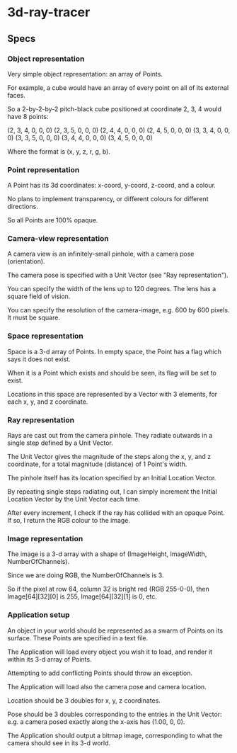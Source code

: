 # 3d-ray-tracer

## Specs

### Object representation

Very simple object representation: an array of Points.

For example, a cube would have an array of every point on all of its external faces.

So a 2-by-2-by-2 pitch-black cube positioned at coordinate 2, 3, 4 would have 8 points:

(2, 3, 4, 0, 0, 0)
(2, 3, 5, 0, 0, 0)
(2, 4, 4, 0, 0, 0)
(2, 4, 5, 0, 0, 0)
(3, 3, 4, 0, 0, 0)
(3, 3, 5, 0, 0, 0)
(3, 4, 4, 0, 0, 0)
(3, 4, 5, 0, 0, 0)

Where the format is (x, y, z, r, g, b).

### Point representation

A Point has its 3d coordinates: x-coord, y-coord, z-coord, and a colour.

No plans to implement transparency, or different colours for different directions.

So all Points are 100% opaque.

### Camera-view representation

A camera view is an infinitely-small pinhole, with a camera pose (orientation).

The camera pose is specified with a Unit Vector (see "Ray representation").

You can specify the width of the lens up to 120 degrees. The lens has a square field of vision.

You can specify the resolution of the camera-image, e.g. 600 by 600 pixels. It must be square.

### Space representation

Space is a 3-d array of Points. In empty space, the Point has a flag which says it does not exist.

When it is a Point which exists and should be seen, its flag will be set to exist.

Locations in this space are represented by a Vector with 3 elements, for each x, y, and z coordinate.

### Ray representation

Rays are cast out from the camera pinhole. They radiate outwards in a single step defined by a Unit Vector.

The Unit Vector gives the magnitude of the steps along the x, y, and z coordinate, for a total magnitude (distance) of 1 Point's width.

The pinhole itself has its location specified by an Initial Location Vector.

By repeating single steps radiating out, I can simply increment the Initial Location Vector by the Unit Vector each time.

After every increment, I check if the ray has collided with an opaque Point. If so, I return the RGB colour to the image.

### Image representation

The image is a 3-d array with a shape of (ImageHeight, ImageWidth, NumberOfChannels).

Since we are doing RGB, the NumberOfChannels is 3.

So if the pixel at row 64, column 32 is bright red (RGB 255-0-0), then Image[64][32][0] is 255, Image[64][32][1] is 0, etc.

### Application setup

An object in your world should be represented as a swarm of Points on its surface. These Points are specified in a text file.

The Application will load every object you wish it to load, and render it within its 3-d array of Points.

Attempting to add conflicting Points should throw an exception.

The Application will load also the camera pose and camera location.

Location should be 3 doubles for x, y, z coordinates.

Pose should be 3 doubles corresponding to the entries in the Unit Vector: e.g. a camera posed exactly along the x-axis has (1.00, 0, 0).

The Application should output a bitmap image, corresponding to what the camera should see in its 3-d world.

